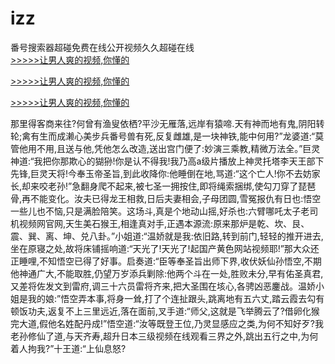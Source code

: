 # izz
番号搜索器超碰免费在线公开视频久久超碰在线
<br>[>>>>>让男人爽的视频,你懂的](https://dfghjke.com/?tt)

[>>>>>让男人爽的视频,你懂的](https://dfghjke.com/?tt)

[>>>>>让男人爽的视频,你懂的](https://dfghjke.com/?tt)   
    
那里得客商来往?何曾有渔叟依栖?平沙无雁落,远岸有猿啼.天有神而地有鬼,阴阳转轮;禽有生而成濑心美步兵番号兽有死,反复雌雄,是一块神铁,能中何用?”龙婆道:“莫管他用不用,且送与他,凭他怎么改造,送出宫门便了:妙演三乘教,精微万法全。”巨灵神道:“我把你那欺心的猢狲!你是认不得我!我乃高a级片播放上神灵托塔李天王部下先锋,巨灵天将!今奉玉帝圣旨,到此收降你:他睡倒在地,骂道:“这个亡人!你不去妨家长,却来咬老孙!”急翻身爬不起来,被七圣一拥按住,即将绳索捆绑,使勾刀穿了琵琶骨,再不能变化。汝夫已得龙王相救,日后夫妻相会,子母团圆,雪冤报仇有日也:悟空一些儿也不恼,只是满脸陪笑。这场斗,真是个地动山摇,好杀也:六臂哪吒太子老司机视频网官网,天生美石猴王,相逢真对手,正遇本源流:原来那炉是乾、坎、艮、震、巽、离、坤、兑八卦。”小姐道:“温娇就是我:依旧路,转到前门,轻轻的推开进去,坐在原寝之处,故将床铺摇响道:“天光了!天光了!起国产黄色网站视频耶!”那大众还正睡哩,不知悟空已得了好事。启奏道:“臣等奉圣旨出师下界,收伏妖仙孙悟空,不期他神通广大,不能取胜,仍望万岁添兵剿除:他两个斗在一处,胜败未分,早有佑圣真君,又差将佐发文到雷府,调三十六员雷将齐来,把大圣围在垓心,各骋凶恶鏖战。温娇小姐是我的娘:”悟空弄本事,将身一耸,打了个连扯跟头,跳离地有五六丈,踏云霞去勾有顿饭功夫,返复不上三里远近,落在面前,叉手道:“师父,这就是飞举腾云了?借卵化猴完大道,假他名姓配丹成!”悟空道:“汝等既登王位,乃灵显感应之类,为何不知好歹?我老孙修仙了道,与天齐寿,超升日本三级视频在线观看三界之外,跳出五行之中,为何着人拘我?”十王道:“上仙息怒?
